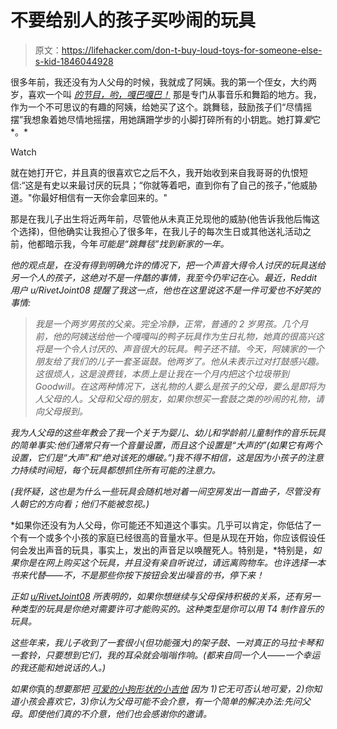 # 不要给别人的孩子买吵闹的玩具

> 原文：<https://lifehacker.com/don-t-buy-loud-toys-for-someone-else-s-kid-1846044928>

很多年前，我还没有为人父母的时候，我就成了阿姨。我的第一个侄女，大约两岁，喜欢一个叫 [*的节目，哟，嘎巴嘎巴！*](https://www.yogabbagabba.tv/) 那是专门从事音乐和舞蹈的地方。我，作为一个不可思议的有趣的阿姨，给她买了这个。跳舞毯，鼓励孩子们“尽情摇摆”我想象着她尽情地摇摆，用她蹒跚学步的小脚打碎所有的小钥匙。她打算*爱*它*。*

Watch

就在她打开它，并且真的很喜欢它之后不久，我开始收到来自我哥哥的仇恨短信:“这是有史以来最讨厌的玩具；“你就等着吧，直到你有了自己的孩子，”他威胁道。"你最好相信有一天你会拿回来的。"

那是在我儿子出生将近两年前，尽管他从未真正兑现他的威胁(他告诉我他后悔这个选择)，但他确实让我担心了很多年，在我儿子的每次生日或其他送礼活动之前，他都暗示我，今年*可能是“跳舞毯”找到新家的一年。*

*他的观点是，在没有得到明确允许的情况下，把一个声音大得令人讨厌的玩具送给另一个人的孩子，这绝对不是一件酷的事情，我至今仍牢记在心。最近，Reddit 用户 u/RivetJoint08 提醒了我这一点，他也在这里说这不是一件可爱也不好笑的事情:*

> *我是一个两岁男孩的父亲。完全冷静，正常，普通的 2 岁男孩。几个月前，他的阿姨送给他一个嘎嘎叫的鸭子玩具作为生日礼物，她真的很高兴这将是一个令人讨厌的、声音很大的玩具。鸭子还不错。今天，阿姨家的一个朋友给了我们的儿子一套圣诞鼓。他两岁了。他从未表示过对打鼓感兴趣。这很烦人，这是浪费钱，本质上是让我在一个月内把这个垃圾带到 Goodwill。在这两种情况下，送礼物的人要么是孩子的父母，要么是即将为人父母的人。父母和父母的朋友，如果你想买一套鼓之类的吵闹的礼物，请向父母报到。*

*我为人父母的这些年教会了我一个关于为婴儿、幼儿和学龄前儿童制作的音乐玩具的简单事实:他们通常只有一个音量设置，而且这个设置是“大声的”(如果它有两个设置，它们是“大声”和“绝对该死的爆破。”)我不得不相信，这是因为小孩子的注意力持续时间短，每个玩具都想抓住所有可能的注意力。*

*(我怀疑，这也是为什么一些玩具会随机地对着一间空房发出一首曲子，尽管没有人朝它的方向看；他们不能被忽视。)*

*如果你还没有为人父母，你可能还不知道这个事实。几乎可以肯定，你低估了一个有一个或多个小孩的家庭已经很高的音量水平。但是从现在开始，你应该假设任何会发出声音的玩具，事实上，发出的声音足以唤醒死人。特别是，*特别是，*如果你是在网上购买这个玩具，并且没有亲自听说过，请远离购物车。也许选择一本书来代替——不，不是那些你按下按钮会发出噪音的书，停下来！*

*正如 [u/RivetJoint08](https://www.reddit.com/r/Parenting/comments/klc4ci/unpopular_parenting_opinion_its_not_cutefunny_to/) 所表明的，如果你想继续与父母保持积极的关系，还有另一种类型的玩具是你绝对需要许可才能购买的。这种类型是你可以用 T4 制作音乐的玩具。*

*这些年来，我儿子收到了一套很小(但功能强大)的架子鼓、一对真正的马拉卡琴和一套铃，只要想到它们，我的耳朵就会嗡嗡作响。(都来自同一个人——一个幸运的我还能和她说话的人。)*

*如果你*真的*想要那把 [可爱的小狗形状的小吉他](https://www.target.com/p/b-toys-interactive-dog-guitar-woofer/-/A-13527758?ref=tgt_adv_XS000000&AFID=google_pla_df&fndsrc=tgtao&DFA=71700000012732838&CPNG=PLA_Toys%2BShopping_Local&adgroup=SC_Toys&LID=700000001170770pgs&LNM=PRODUCT_GROUP&network=g&device=c&location=9006934&targetid=pla-785837127258&ds_rl=1246978&ds_rl=1248099&gclid=Cj0KCQiArvX_BRCyARIsAKsnTxM9Aj_5e8RQXT0UB91NOL6xU71OoB0AU9aWczLI24ZF4gTk_MrnSdwaAvtJEALw_wcB&gclsrc=aw.ds) 因为 1)它无可否认地可爱，2)你知道小孩会喜欢它，3)你认为父母可能不会介意，有一个简单的解决办法:先问父母。即使他们真的不介意，他们也会感谢你的邀请。*